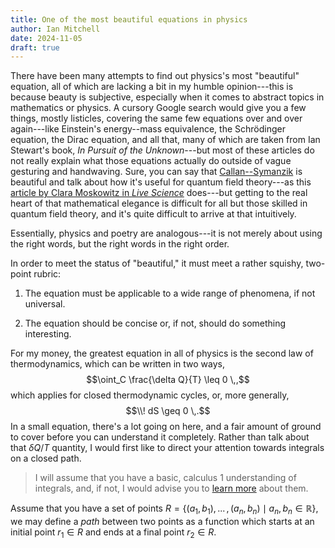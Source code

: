```yaml
---
title: One of the most beautiful equations in physics
author: Ian Mitchell
date: 2024-11-05
draft: true
---
```


There have been many attempts to find out physics's most "beautiful" equation,
all of which are lacking a bit in my humble opinion---this is because beauty is
subjective, especially when it comes to abstract topics in mathematics or
physics. A cursory Google search would give you a few things, mostly listicles,
covering the same few equations over and over again---like Einstein's
energy--mass equivalence, the Schrödinger equation, the Dirac equation, and all
that, many of which are taken from Ian Stewart's book, *In Pursuit of the
Unknown*---but most of these articles do not really explain what those equations
actually do outside of vague gesturing and handwaving. Sure, you can say that
[Callan--Symanzik][cs_equation] is beautiful and talk about how it's useful for
quantum field theory---as this [article by Clara Moskowitz in *Live
Science*][moskowitz] does---but getting to the real heart of that mathematical
elegance is difficult for all but those skilled in quantum field theory, and
it's quite difficult to arrive at that intuitively.

Essentially, physics and poetry are analogous---it is not merely about using the
right words, but the right words in the right order.

In order to meet the status of "beautiful," it must meet a rather squishy,
two-point rubric:

1. The equation must be applicable to a wide range of phenomena, if not
   universal.

2. The equation should be concise or, if not, should do something interesting.

For my money, the greatest equation in all of physics is the second law of
thermodynamics, which can be written in two ways,
$$\oint_C \frac{\delta Q}{T} \leq 0 \,,$$
which applies for closed thermodynamic cycles, or, more generally,
$$\\! dS \geq 0 \,.$$
In a small equation, there's a lot going on here, and a fair amount of ground
to cover before you can understand it completely. Rather than talk about that
$\delta Q / T$ quantity, I would first like to direct your attention towards
integrals on a closed path.

> I will assume that you have a basic, calculus 1 understanding of integrals,
> and, if not, I would advise you to [learn more][openstax_calc] about them.

Assume that you have a set of points $R = \left\{(a_1, b_1), ... \,, (a_n, b_n)
\mid a_n, b_n \in \mathbb{R} \right\}$, we may define a *path* between two
points as a function which starts at an initial point $r_1 \in R$ and ends at a final
point $r_2 \in R$.



[cs_equation]: https://en.wikipedia.org/wiki/Callan%E2%80%93Symanzik_equation

[moskowitz]: https://www.livescience.com/57849-greatest-mathematical-equations.html

[openstax_calc]: https://openstax.org/details/books/calculus-volume-1
